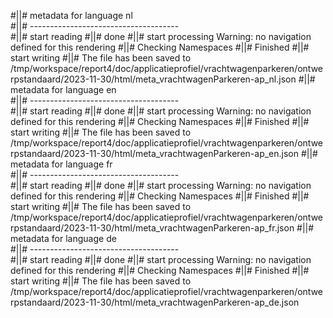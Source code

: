 #||# metadata for language nl   
#||# -------------------------------------  
#||# start reading
#||# done
#||# start processing
Warning: no navigation defined for this rendering
#||# Checking Namespaces
#||# Finished
#||# start writing
#||# The file has been saved to /tmp/workspace/report4/doc/applicatieprofiel/vrachtwagenparkeren/ontwerpstandaard/2023-11-30/html/meta_vrachtwagenParkeren-ap_nl.json
#||# metadata for language en   
#||# -------------------------------------  
#||# start reading
#||# done
#||# start processing
Warning: no navigation defined for this rendering
#||# Checking Namespaces
#||# Finished
#||# start writing
#||# The file has been saved to /tmp/workspace/report4/doc/applicatieprofiel/vrachtwagenparkeren/ontwerpstandaard/2023-11-30/html/meta_vrachtwagenParkeren-ap_en.json
#||# metadata for language fr   
#||# -------------------------------------  
#||# start reading
#||# done
#||# start processing
Warning: no navigation defined for this rendering
#||# Checking Namespaces
#||# Finished
#||# start writing
#||# The file has been saved to /tmp/workspace/report4/doc/applicatieprofiel/vrachtwagenparkeren/ontwerpstandaard/2023-11-30/html/meta_vrachtwagenParkeren-ap_fr.json
#||# metadata for language de   
#||# -------------------------------------  
#||# start reading
#||# done
#||# start processing
Warning: no navigation defined for this rendering
#||# Checking Namespaces
#||# Finished
#||# start writing
#||# The file has been saved to /tmp/workspace/report4/doc/applicatieprofiel/vrachtwagenparkeren/ontwerpstandaard/2023-11-30/html/meta_vrachtwagenParkeren-ap_de.json

